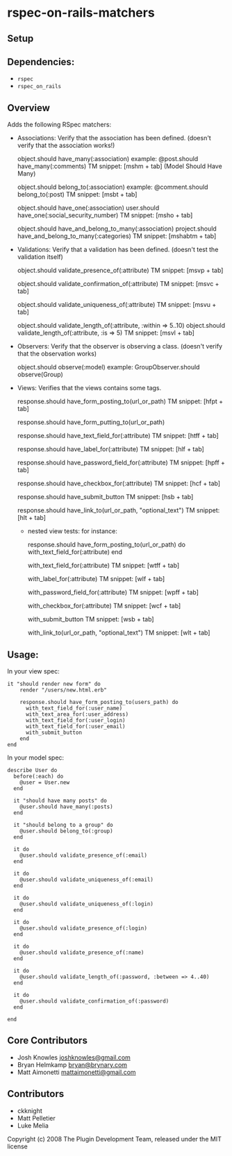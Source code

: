 rspec-on-rails-matchers
=======================

Setup
------

Dependencies:
-------------

* `rspec`
* `rspec_on_rails`

Overview
--------

Adds the following RSpec matchers:

* Associations:
  Verify that the association has been defined. (doesn't verify that the association works!)
    
    object.should have_many(:association)
    example: @post.should have_many(:comments)
    TM snippet: [mshm + tab] (Model Should Have Many)
    
    object.should belong_to(:association)
    example: @comment.should belong_to(:post)
    TM snippet: [msbt + tab]
    
    object.should have_one(:association)
    user.should have_one(:social_security_number)
    TM snippet: [msho + tab]
    
    object.should have_and_belong_to_many(:association)
    project.should have_and_belong_to_many(:categories)
    TM snippet: [mshabtm + tab]

* Validations:
  Verify that a validation has been defined. (doesn't test the validation itself)
    
    object.should validate_presence_of(:attribute)
    TM snippet: [msvp + tab]
    
    object.should validate_confirmation_of(:attribute)
    TM snippet: [msvc + tab]
    
    object.should validate_uniqueness_of(:attribute)
    TM snippet: [msvu + tab]
    
    object.should validate_length_of(:attribute, :within => 5..10)
    object.should validate_length_of(:attribute, :is => 5)
    TM snippet: [msvl + tab]

* Observers:
  Verify that the observer is observing a class. (doesn't verify that the observation works)
    
    object.should observe(:model)
    example: GroupObserver.should observe(Group)

* Views:
  Verifies that the views contains some tags.
    
    response.should have_form_posting_to(url_or_path)
    TM snippet: [hfpt + tab]
    
    response.should have_form_putting_to(url_or_path)
    
    response.should have_text_field_for(:attribute)
    TM snippet: [htff + tab]
    
    response.should have_label_for(:attribute)
    TM snippet: [hlf + tab]
    
    response.should have_password_field_for(:attribute)
    TM snippet: [hpff + tab]
    
    response.should have_checkbox_for(:attribute)
    TM snippet: [hcf + tab]
    
    response.should have_submit_button
    TM snippet: [hsb + tab]
    
    response.should have_link_to(url_or_path, "optional_text")
    TM snippet: [hlt + tab]

  * nested view tests:
    for instance:
      
      response.should have_form_posting_to(url_or_path) do
        with_text_field_for(:attribute)
      end
      
      with_text_field_for(:attribute)
      TM snippet: [wtff + tab]
      
      with_label_for(:attribute)
      TM snippet: [wlf + tab]
      
      with_password_field_for(:attribute)
      TM snippet: [wpff + tab]
      
      with_checkbox_for(:attribute)
      TM snippet: [wcf + tab]
      
      with_submit_button
      TM snippet: [wsb + tab]
      
      with_link_to(url_or_path, "optional_text")
      TM snippet: [wlt + tab]

Usage:
------

In your view spec:

    it "should render new form" do
        render "/users/new.html.erb"

        response.should have_form_posting_to(users_path) do
          with_text_field_for(:user_name)
          with_text_area_for(:user_address)
          with_text_field_for(:user_login)
          with_text_field_for(:user_email)
          with_submit_button
        end
    end

In your model spec:

    describe User do
      before(:each) do
        @user = User.new
      end

      it "should have many posts" do
        @user.should have_many(:posts)
      end

      it "should belong to a group" do
        @user.should belong_to(:group)
      end

      it do
        @user.should validate_presence_of(:email)
      end

      it do
        @user.should validate_uniqueness_of(:email)
      end

      it do
        @user.should validate_uniqueness_of(:login)
      end

      it do
        @user.should validate_presence_of(:login)
      end

      it do
        @user.should validate_presence_of(:name)
      end

      it do
        @user.should validate_length_of(:password, :between => 4..40)
      end

      it do
        @user.should validate_confirmation_of(:password)
      end

    end

Core Contributors
-----------------

* Josh Knowles <joshknowles@gmail.com>
* Bryan Helmkamp <bryan@brynary.com>
* Matt Aimonetti <mattaimonetti@gmail.com>

Contributors
-------------

* ckknight
* Matt Pelletier
* Luke Melia

Copyright (c) 2008 The Plugin Development Team, released under the MIT license
